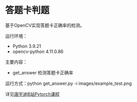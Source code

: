 # 答题卡判题
基于OpenCV实现答题卡正确率的检测。

运行环境：
- Python 3.9.21
- opencv-python 4.11.0.86

主要内容：
- get_answer 检测答题卡正确率

运行方式：python get_answer.py -i images/example_test.png

详见[唐宇迪B站Pytorch课程](https://www.bilibili.com/video/BV1PV411774y?spm_id_from=333.788.videopod.episodes&vd_source=aaa85a47471179fcdb4e51e332c391e1&p=70)